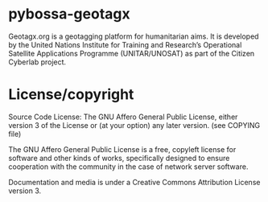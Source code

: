 pybossa-geotagx
===============

Geotagx.org is a geotagging platform for humanitarian aims. It is developed by the United Nations Institute for Training and Research’s Operational Satellite Applications Programme (UNITAR/UNOSAT) as part of the Citizen Cyberlab project.

License/copyright
=================
Source Code License: The GNU Affero General Public License, either version 3 of the License or (at your option) any later version. (see COPYING file)

The GNU Affero General Public License is a free, copyleft license for software and other kinds of works, specifically designed to ensure cooperation with the community in the case of network server software.

Documentation and media is under a Creative Commons Attribution License version 3.
